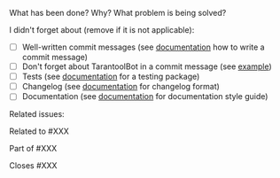 What has been done? Why? What problem is being solved?

I didn't forget about (remove if it is not applicable):

- [ ] Well-written commit messages (see [documentation][how-to-write-commit] how
 to write a commit message)
- [ ] Don't forget about TarantoolBot in a commit message (see [example][tarantoolbot-example])
- [ ] Tests (see [documentation][go-testing] for a testing package)
- [ ] Changelog (see [documentation][keepachangelog] for changelog format)
- [ ] Documentation (see [documentation][go-doc] for documentation style guide)

Related issues:

Related to #XXX

Part of #XXX

Closes #XXX

[go-doc]: https://go.dev/blog/godoc
[go-testing]: https://pkg.go.dev/testing
[how-to-write-commit]: https://www.tarantool.io/en/doc/latest/contributing/developer_guidelines/#how-to-write-a-commit-message
[keepachangelog]: https://keepachangelog.com/en/1.0.0/
[tarantoolbot-example]: https://github.com/tarantool/tt/pull/1030/commits
